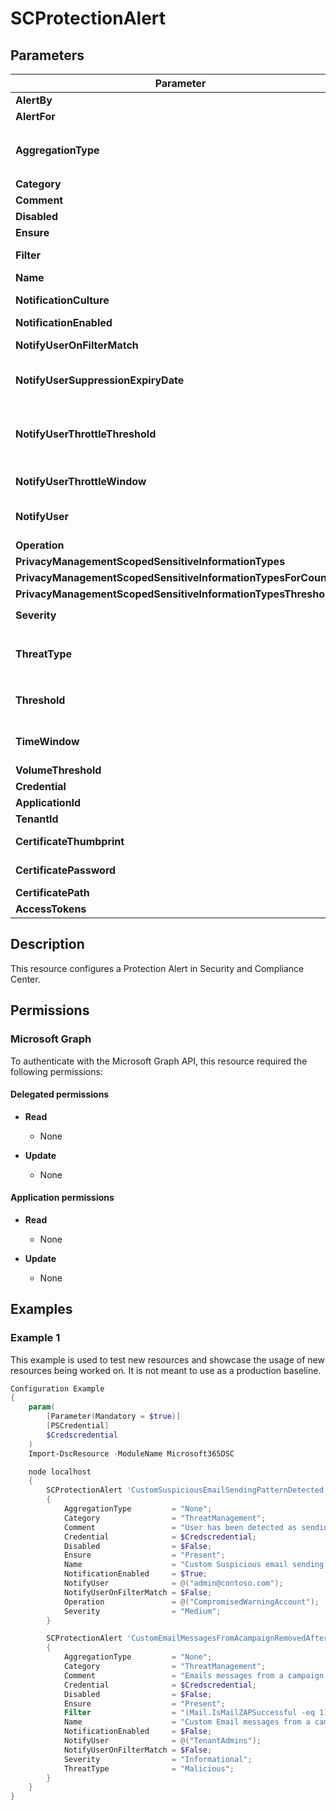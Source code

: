 ﻿# SCProtectionAlert

## Parameters

| Parameter | Attribute | DataType | Description | Allowed Values |
| --- | --- | --- | --- | --- |
| **AlertBy** | Write | StringArray[] | Specifies the scope for aggregated alert policies | |
| **AlertFor** | Write | StringArray[] | This parameter is reserved for internal Microsoft use | |
| **AggregationType** | Write | String | Specifies how the alert policy triggers alerts for multiple occurrences of monitored activity | `None`, `SimpleAggregation`, `AnomalousAggregation`, `CustomAggregation` |
| **Category** | Write | String | Specifies a category for the alert policy | |
| **Comment** | Write | String | Specifies an optional comment | |
| **Disabled** | Write | Boolean | Enables or disables the alert policy | |
| **Ensure** | Write | String | Specify if this alert should exist or not. | `Present`, `Absent` |
| **Filter** | Write | String | The Filter parameter uses OPATH syntax to filter the results by the specified properties and values | |
| **Name** | Key | String | Specifies the unique name for the alert policy | |
| **NotificationCulture** | Write | String | Specifies the language or locale that's used for notifications. For example, da-DK for Danish | |
| **NotificationEnabled** | Write | Boolean | NotificationEnabled true or false | |
| **NotifyUserOnFilterMatch** | Write | Boolean | Specifies whether to trigger an alert for a single event when the alert policy is configured for aggregated activity | |
| **NotifyUserSuppressionExpiryDate** | Write | DateTime | Specifies whether to temporarily suspend notifications for the alert policy. Until the specified date-time, no notifications are sent for detected activities. | |
| **NotifyUserThrottleThreshold** | Write | UInt32 | Specifies the maximum number of notifications for the alert policy within the time period specified by the NotifyUserThrottleWindow parameter. Once the maximum number of notifications has been reached in the time period, no more notifications are sent for the alert. | |
| **NotifyUserThrottleWindow** | Write | UInt32 | Specifies the time interval in minutes that's used by the NotifyUserThrottleThreshold parameter | |
| **NotifyUser** | Write | StringArray[] | Specifies the SMTP address of the user who receives notification messages for the alert policy. You can specify multiple values separated by commas | |
| **Operation** | Write | StringArray[] | Specifies the activities that are monitored by the alert policy | |
| **PrivacyManagementScopedSensitiveInformationTypes** | Write | StringArray[] | PrivacyManagementScopedSensitiveInformationTypes | |
| **PrivacyManagementScopedSensitiveInformationTypesForCounting** | Write | StringArray[] | PrivacyManagementScopedSensitiveInformationTypesForCounting | |
| **PrivacyManagementScopedSensitiveInformationTypesThreshold** | Write | UInt64 | PrivacyManagementScopedSensitiveInformationTypesThreshold | |
| **Severity** | Write | String | specifies the severity of the detection | `Low`, `Medium`, `High`, `Informational` |
| **ThreatType** | Write | String | Specifies the type of activities that are monitored by the alert policy | `Activity`, `Malware`, `Phish`, `Malicious`, `MaliciousUrlClick`, `MailFlow` |
| **Threshold** | Write | UInt32 | Specifies the number of detections that trigger the alert policy within the time period specified by the TimeWindow parameter. A valid value is an integer that's greater than or equal to 3. | |
| **TimeWindow** | Write | UInt32 | Specifies the time interval in minutes for number of detections specified by the Threshold parameter. A valid value is an integer that's greater than 60 (one hour). | |
| **VolumeThreshold** | Write | UInt32 | Volume Threshold | |
| **Credential** | Write | PSCredential | Credentials of the Global Admin | |
| **ApplicationId** | Write | String | Id of the Azure Active Directory application to authenticate with. | |
| **TenantId** | Write | String | Id of the Azure Active Directory tenant used for authentication. | |
| **CertificateThumbprint** | Write | String | Thumbprint of the Azure Active Directory application's authentication certificate to use for authentication. | |
| **CertificatePassword** | Write | PSCredential | Username can be made up to anything but password will be used for CertificatePassword | |
| **CertificatePath** | Write | String | Path to certificate used in service principal usually a PFX file. | |
| **AccessTokens** | Write | StringArray[] | Access token used for authentication. | |

## Description

This resource configures a Protection Alert
in Security and Compliance Center.

## Permissions

### Microsoft Graph

To authenticate with the Microsoft Graph API, this resource required the following permissions:

#### Delegated permissions

- **Read**

    - None

- **Update**

    - None

#### Application permissions

- **Read**

    - None

- **Update**

    - None

## Examples

### Example 1

This example is used to test new resources and showcase the usage of new resources being worked on.
It is not meant to use as a production baseline.

```powershell
Configuration Example
{
    param(
        [Parameter(Mandatory = $true)]
        [PSCredential]
        $Credscredential
    )
    Import-DscResource -ModuleName Microsoft365DSC

    node localhost
    {
        SCProtectionAlert 'CustomSuspiciousEmailSendingPatternDetected'
        {
            AggregationType         = "None";
            Category                = "ThreatManagement";
            Comment                 = "User has been detected as sending suspicious messages outside the organization and will be restricted if this activity continues. -V1.0.0.1";
            Credential              = $Credscredential;
            Disabled                = $False;
            Ensure                  = "Present";
            Name                    = "Custom Suspicious email sending patterns detected";
            NotificationEnabled     = $True;
            NotifyUser              = @("admin@contoso.com");
            NotifyUserOnFilterMatch = $False;
            Operation               = @("CompromisedWarningAccount");
            Severity                = "Medium";
        }

        SCProtectionAlert 'CustomEmailMessagesFromAcampaignRemovedAfterDelivery'
        {
            AggregationType         = "None";
            Category                = "ThreatManagement";
            Comment                 = "Emails messages from a campaign were delivered and later removed -V1.0.0.2";
            Credential              = $Credscredential;
            Disabled                = $False;
            Ensure                  = "Present";
            Filter                  = "(Mail.IsMailZAPSuccessful -eq 1) -and Mail.IsCampaignZapped -eq 1 -and (Mail.TenantPolicyFinalVerdictSource -ne 'PhishEdu') -and (Mail.TenantPolicyFinalVerdictSource -ne 'SecOps') -and (Mail.TenantPolicyFinalVerdictSource -ne 'ThirdPartyFiltering')";
            Name                    = "Custom Email messages from a campaign removed after deliveryâ€‹";
            NotificationEnabled     = $False;
            NotifyUser              = @("TenantAdmins");
            NotifyUserOnFilterMatch = $False;
            Severity                = "Informational";
            ThreatType              = "Malicious";
        }
    }
}
```

